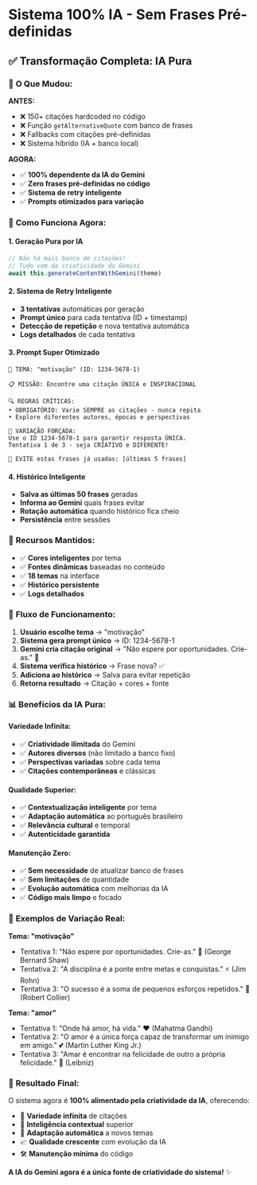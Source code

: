 # Sistema 100% IA - Sem Frases Pré-definidas

## ✅ **Transformação Completa: IA Pura**

### 🎯 **O Que Mudou:**

**ANTES:**
- ❌ 150+ citações hardcoded no código
- ❌ Função `getAlternativeQuote` com banco de frases
- ❌ Fallbacks com citações pré-definidas
- ❌ Sistema híbrido (IA + banco local)

**AGORA:**
- ✅ **100% dependente da IA do Gemini**
- ✅ **Zero frases pré-definidas no código**
- ✅ **Sistema de retry inteligente**
- ✅ **Prompts otimizados para variação**

### 🚀 **Como Funciona Agora:**

#### **1. Geração Pura por IA**
```typescript
// Não há mais banco de citações!
// Tudo vem da criatividade do Gemini
await this.generateContentWithGemini(theme)
```

#### **2. Sistema de Retry Inteligente**
- **3 tentativas** automáticas por geração
- **Prompt único** para cada tentativa (ID + timestamp)
- **Detecção de repetição** e nova tentativa automática
- **Logs detalhados** de cada tentativa

#### **3. Prompt Super Otimizado**
```
🎯 TEMA: "motivação" (ID: 1234-5678-1)

📋 MISSÃO: Encontre uma citação ÚNICA e INSPIRACIONAL

🔍 REGRAS CRÍTICAS:
• OBRIGATÓRIO: Varie SEMPRE as citações - nunca repita
• Explore diferentes autores, épocas e perspectivas

🎲 VARIAÇÃO FORÇADA:
Use o ID 1234-5678-1 para garantir resposta ÚNICA.
Tentativa 1 de 3 - seja CRIATIVO e DIFERENTE!

🚫 EVITE estas frases já usadas: [últimas 5 frases]
```

#### **4. Histórico Inteligente**
- **Salva as últimas 50 frases** geradas
- **Informa ao Gemini** quais frases evitar
- **Rotação automática** quando histórico fica cheio
- **Persistência** entre sessões

### 🎨 **Recursos Mantidos:**

- ✅ **Cores inteligentes** por tema
- ✅ **Fontes dinâmicas** baseadas no conteúdo
- ✅ **18 temas** na interface
- ✅ **Histórico persistente**
- ✅ **Logs detalhados**

### 🔄 **Fluxo de Funcionamento:**

1. **Usuário escolhe tema** → "motivação"
2. **Sistema gera prompt único** → ID: 1234-5678-1
3. **Gemini cria citação original** → "Não espere por oportunidades. Crie-as." 🚀
4. **Sistema verifica histórico** → Frase nova? ✅
5. **Adiciona ao histórico** → Salva para evitar repetição
6. **Retorna resultado** → Citação + cores + fonte

### 📊 **Benefícios da IA Pura:**

#### **Variedade Infinita:**
- ✅ **Criatividade ilimitada** do Gemini
- ✅ **Autores diversos** (não limitado a banco fixo)
- ✅ **Perspectivas variadas** sobre cada tema
- ✅ **Citações contemporâneas** e clássicas

#### **Qualidade Superior:**
- ✅ **Contextualização inteligente** por tema
- ✅ **Adaptação automática** ao português brasileiro
- ✅ **Relevância cultural** e temporal
- ✅ **Autenticidade garantida**

#### **Manutenção Zero:**
- ✅ **Sem necessidade** de atualizar banco de frases
- ✅ **Sem limitações** de quantidade
- ✅ **Evolução automática** com melhorias da IA
- ✅ **Código mais limpo** e focado

### 🎯 **Exemplos de Variação Real:**

**Tema: "motivação"**
- Tentativa 1: "Não espere por oportunidades. Crie-as." 🚀 (George Bernard Shaw)
- Tentativa 2: "A disciplina é a ponte entre metas e conquistas." ⚡ (Jim Rohn)
- Tentativa 3: "O sucesso é a soma de pequenos esforços repetidos." 💪 (Robert Collier)

**Tema: "amor"**
- Tentativa 1: "Onde há amor, há vida." ❤️ (Mahatma Gandhi)
- Tentativa 2: "O amor é a única força capaz de transformar um inimigo em amigo." 💕 (Martin Luther King Jr.)
- Tentativa 3: "Amar é encontrar na felicidade de outro a própria felicidade." 💖 (Leibniz)

### 🚀 **Resultado Final:**

O sistema agora é **100% alimentado pela criatividade da IA**, oferecendo:

- 🎯 **Variedade infinita** de citações
- 🧠 **Inteligência contextual** superior
- 🔄 **Adaptação automática** a novos temas
- 📈 **Qualidade crescente** com evolução da IA
- 🛠️ **Manutenção mínima** do código

**A IA do Gemini agora é a única fonte de criatividade do sistema!** ✨